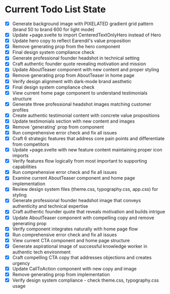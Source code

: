 <!-- DO NOT EDIT - Managed by todo_list tool -->
<!-- Updated: 2025-10-02T14:20:06.003Z -->

# Current Todo List State

- [x] Generate background image with PIXELATED gradient grid pattern (brand 50 to brand 600 for light mode)
- [x] Update +page.svelte to import CenteredTextOnlyHero instead of Hero
- [x] Update hero copy to reflect Earendil's value proposition
- [x] Remove generating prop from the hero component
- [x] Final design system compliance check
- [x] Generate professional founder headshot in technical setting
- [x] Craft authentic founder quote revealing motivation and mission
- [x] Update AboutTeaser component with new content and proper styling
- [x] Remove generating prop from AboutTeaser in home page
- [x] Verify design alignment with dark-mode brand aesthetic
- [x] Final design system compliance check
- [x] View current home page component to understand testimonials structure
- [x] Generate three professional headshot images matching customer profiles
- [x] Create authentic testimonial content with concrete value propositions
- [x] Update testimonials section with new content and images
- [x] Remove 'generating' prop from component
- [x] Run comprehensive error check and fix all issues
- [x] Craft 6 strategic features that address core pain points and differentiate from competitors
- [x] Update +page.svelte with new feature content maintaining proper icon imports
- [x] Verify features flow logically from most important to supporting capabilities
- [x] Run comprehensive error check and fix all issues
- [x] Examine current AboutTeaser component and home page implementation
- [x] Review design system files (theme.css, typography.css, app.css) for styling
- [x] Generate professional founder headshot image that conveys authenticity and technical expertise
- [x] Craft authentic founder quote that reveals motivation and builds intrigue
- [x] Update AboutTeaser component with compelling copy and remove generating prop
- [x] Verify component integrates naturally with home page flow
- [x] Run comprehensive error check and fix all issues
- [x] View current CTA component and home page structure
- [x] Generate aspirational image of successful knowledge worker in authentic tech environment
- [x] Craft compelling CTA copy that addresses objections and creates urgency
- [x] Update CallToAction component with new copy and image
- [x] Remove generating prop from implementation
- [x] Verify design system compliance - check theme.css, typography.css usage
